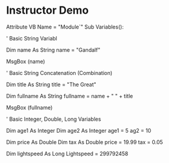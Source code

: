 # Instructor Demo
Attribute VB Name = "Module`"
Sub Variables():

' Basic String Variabl

Dim name As String
name = "Gandalf"

MsgBox (name)

' Basic String Concatenation (Combination)

Dim title As String
title = "The Great"

Dim fullname As String
fullname = name + " " + title

MsgBox (fullname)

' Basic Integer, Double, Long Variables

Dim age1 As Integer
Dim age2 As Integer
age1 = 5
ag2 = 10

Dim price As Double
Dim tax As Double
price = 19.99
tax = 0.05

Dim lightspeed As Long
Lightspeed = 299792458



